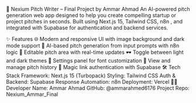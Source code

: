 🚀 Nexium Pitch Writer – Final Project by Ammar Ahmad
An AI-powered pitch generation web app designed to help you create compelling startup or project pitches in seconds. Built using Next.js 15, Tailwind CSS, n8n , and integrated with Supabase for authentication and backend services.

✨ Features
🌐 Modern and responsive UI with image background and dark mode support
🧠 AI-based pitch generation from input prompts with n8n logic
📄 Editable pitch area with real-time updates
🕶️ Toggle between light and dark themes
🔧 Settings panel for font customization
🧾 View and manage pitch history
🔐 Magic link authentication with Supabase
🛠 Tech Stack
Framework: Next.js 15 (Turbopack)
Styling: Tailwind CSS
Auth & Backend: Supabase
Response Automation: n8n
Deployment: Vercel
🧑‍💻 Developer
Name: Ammar Ahmad
GitHub: @ammarahmed6176
Project Repo: Nexium_Ammar_Final
